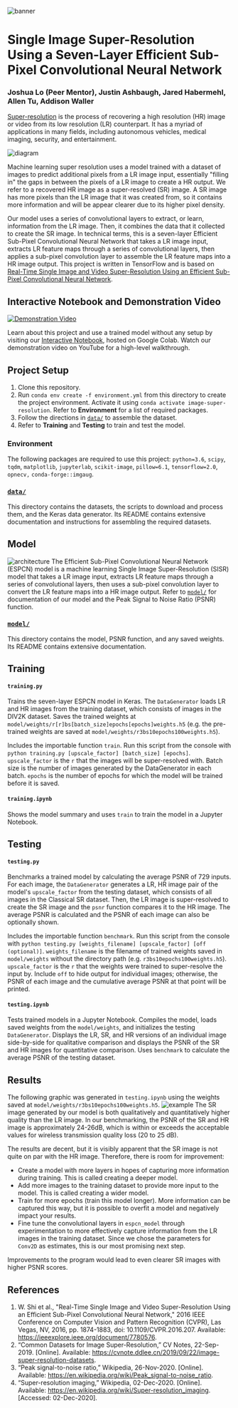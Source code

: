 ![banner](https://huahongtu.me/logo-banner-FIRE-COML.png)
# Single Image Super-Resolution Using a Seven-Layer Efficient Sub-Pixel Convolutional Neural Network
### Joshua Lo (Peer Mentor), Justin Ashbaugh, Jared Habermehl, Allen Tu, Addison Waller
[Super-resolution](https://en.wikipedia.org/wiki/Super-resolution_imaging) is the process of recovering a high resolution (HR) image or video from its low resolution (LR) counterpart. It has a myriad of applications in many fields, including autonomous vehicles, medical imaging, security, and entertainment. 

![diagram](https://www.mathworks.com/help/examples/deeplearning_shared/win64/VeryDeepSuperResolutionDeepLearningExample_01.png)

Machine learning super resolution uses a model trained with a dataset of images to predict additional pixels from a LR image input, essentially "filling in" the gaps in between the pixels of a LR image to create a HR output. We refer to a recovered HR image as a super-resolved (SR) image. A SR image has more pixels than the LR image that it was created from, so it contains more information and will be appear clearer due to its higher pixel density.

Our model uses a series of convolutional layers to extract, or learn, information from the LR image. Then, it combines the data that it collected to create the SR image. In technical terms, this is a seven-layer Efficient Sub-Pixel Convolutional Neural Network that takes a LR image input, extracts LR feature maps through a series of convolutional layers, then applies a sub-pixel convolution layer to assemble the LR feature maps into a HR image output. This project is written in TensorFlow and is based on [Real-Time Single Image and Video Super-Resolution Using an Efficient Sub-Pixel Convolutional Neural Network](https://arxiv.org/pdf/1609.05158.pdf). 

## Interactive Notebook and Demonstration Video
[![Demonstration Video](https://i.imgur.com/252xG35.png)](https://www.youtube.com/watch?v=KnT1GiVU8O4)

Learn about this project and use a trained model without any setup by visiting our [Interactive Notebook](https://colab.research.google.com/drive/1d-1gZsZnIza1KMHSWT0G3tiDAHePZyUR), hosted on Google Colab. Watch our demonstration video on YouTube for a high-level walkthrough.
## Project Setup
1. Clone this repository.
2. Run `conda env create -f environment.yml` from this directory to create the project environment. Activate it using `conda activate image-super-resolution`. Refer to **Environment** for a list of required packages.
3. Follow the directions in [`data/`](https://github.com/umd-fire-coml/2020-Image-Super-Resolution/tree/respository_organization/data) to assemble the dataset.
4. Refer to **Training** and **Testing** to train and test the model.
### Environment
The following packages are required to use this project: `python=3.6`, `scipy`, `tqdm`, `matplotlib`, `jupyterlab`, `scikit-image`, `pillow=6.1`, `tensorflow=2.0`, `opnecv,` `conda-forge::imgaug`.
### [`data/`](https://github.com/umd-fire-coml/2020-Image-Super-Resolution/tree/respository_organization/data)
This directory contains the datasets, the scripts to download and process them, and the Keras data generator. Its README contains extensive documentation and instructions for assembling the required datasets. 
## Model
![architecture](https://miro.medium.com/max/4902/1*n4cXo7DASn1_HEGrDNJVFg.png)
The Efficient Sub-Pixel Convolutional Neural Network (ESPCN) model is a machine learning Single Image Super-Resolution (SISR) model that takes a LR image input, extracts LR feature maps through a series of convolutional layers, then uses a sub-pixel convolution layer to convert the LR feature maps into a HR image output. Refer to [`model/`](https://github.com/umd-fire-coml/2020-Image-Super-Resolution/tree/respository_organization/model) for documentation of our model and the Peak Signal to Noise Ratio (PSNR) function.
### [`model/`](https://github.com/umd-fire-coml/2020-Image-Super-Resolution/tree/respository_organization/model)
This directory contains the model, PSNR function, and any saved weights. Its README contains extensive documentation. 
## Training
#### `training.py`
Trains the seven-layer ESPCN model in Keras. The `DataGenerator` loads LR and HR images from the training dataset, which consists of images in the DIV2K dataset. Saves the trained weights at `model/weights/r[r]bs[batch_size]epochs[epochs]weights.h5` (e.g. the pre-trained weights are saved at `model/weights/r3bs10epochs100weights.h5`).

Includes the importable function `train`. Run this script from the console with `python training.py [upscale_factor] [batch_size] [epochs]`. `upscale_factor` is the `r` that the images will be super-resolved with. Batch size is the number of images generated by the DataGenerator in each batch. `epochs` is the number of epochs for which the model will be trained before it is saved. 
#### `training.ipynb`
Shows the model summary and uses `train` to train the model in a Jupyter Notebook.
## Testing
#### `testing.py`
Benchmarks a trained model by calculating the average PSNR of 729 inputs. For each image, the `DataGenerator` generates a LR, HR image pair of the model's `upscale_factor` from the testing dataset, which consists of all images in the Classical SR dataset. Then, the LR image is super-resolved to create the SR image and the `psnr` function compares it to the HR image. The average PSNR is calculated and the PSNR of each image can also be optionally shown. 

Includes the importable function `benchmark`. Run this script from the console with `python testing.py [weights_filename] [upscale_factor] [off (optional)]`. `weights_filename` is the filename of trained weights saved in `model/weights` without the directory path (e.g. `r3bs10epochs100weights.h5`). `upscale_factor` is the `r` that the weights were trained to super-resolve the input by. Include `off` to hide output for individual images; otherwise, the PSNR of each image and the cumulative average PSNR at that point will be printed. 
#### `testing.ipynb`
Tests trained models in a Jupyter Notebook. Compiles the model, loads saved weights from the `model/weights`, and initializes the testing `DataGenerator`. Displays the LR, SR, and HR versions of an individual image side-by-side for qualitative comparison and displays the PSNR of the SR and HR images for quantitative comparison. Uses `benchmark` to calculate the average PSNR of the testing dataset. 
## Results
The following graphic was generated in `testing.ipynb` using the weights saved at `model/weights/r3bs10epochs100weights.h5`.
![example](https://i.imgur.com/K3acirQ.png)
The SR image generated by our model is both qualitatively and quantitatively higher quality than the LR image. In our benchmarking, the PSNR of the SR and HR image is approximately 24-26dB, which is within or exceeds the acceptable values for wireless transmission quality loss (20 to 25 dB). 

The results are decent, but it is visibly apparent that the SR image is not quite on par with the HR image. Therefore, there is room for improvement:
* Create a model with more layers in hopes of capturing more information during training. This is called creating a deeper model.
* Add more images to the training dataset to provide more input to the model. This is called creating a wider model.
* Train for more epochs (train this model longer). More information can be captured this way, but it is possible to overfit a model and negatively impact your results.  
* Fine tune the convolutional layers in `espcn_model` through experimentation to more effectively capture information from the LR images in the training dataset. Since we chose the parameters for `Conv2D` as estimates, this is our most promising next step. 

Improvements to the program would lead to even clearer SR images with higher PSNR scores.
## References
1. W. Shi et al., "Real-Time Single Image and Video Super-Resolution Using an Efficient Sub-Pixel Convolutional Neural Network," 2016 IEEE Conference on Computer Vision and Pattern Recognition (CVPR), Las Vegas, NV, 2016, pp. 1874-1883, doi: 10.1109/CVPR.2016.207. Available: https://ieeexplore.ieee.org/document/7780576.
2. “Common Datasets for Image Super-Resolution,” CV Notes, 22-Sep-2019. [Online]. Available: https://cvnote.ddlee.cn/2019/09/22/image-super-resolution-datasets. 
3. “Peak signal-to-noise ratio,” Wikipedia, 26-Nov-2020. [Online]. Available: https://en.wikipedia.org/wiki/Peak_signal-to-noise_ratio. 
4. “Super-resolution imaging,” Wikipedia, 02-Dec-2020. [Online]. Available: https://en.wikipedia.org/wiki/Super-resolution_imaging. [Accessed: 02-Dec-2020]. 
